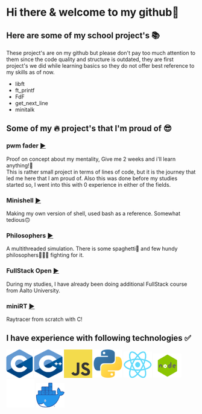 # Hi there & welcome to my github👋

## Here are some of my school project's 📚
These project's are on my github but please don't pay too much attention to them
since the code quality and structure is outdated, they are first project's we did
while learning basics so they do not offer best reference to my skills as of now.
- libft
- ft_printf
- FdF
- get_next_line
- minitalk

## Some of my 🔥 project's that I'm proud of 😎

### pwm fader [▶️](https://github.com/joonasmykkanen/pwm_fader)
Proof on concept about my mentality, Give me 2 weeks and i'll learn anything!💯           
This is rather small project in terms of lines of code, but it is the journey that led me here that I am proud of. Also this was done before my studies started so, I went into this with 0 experience in either of the fields.

### Minishell [▶️](https://github.com/joonasmykkanen/minishell)
Making my own version of shell, used bash as a reference. Somewhat tedious🙃

### Philosophers [▶️](https://github.com/joonasmykkanen/philosophers)
A multithreaded simulation. There is some spaghetti🍝 and few hundy philosophers🧙🏼‍♂️ fighting for it.

### FullStack Open [▶️](https://github.com/joonasmykkanen/fullstack)
During my studies, I have already been doing additional FullStack course from Aalto University.

### miniRT [▶️](https://github.com/joonasmykkanen/minirt)
Raytracer from scratch with C!

## I have experience with following technologies ✅
<img src="./C_Logo.png?raw=true" width="70" height="75"> <img src="./CPlusPlus.svg?raw=true" width="75" height="75">
<img src="./JS.svg" width="75" height="75"> <img src="./Python.svg?raw=true" width="75" height="75">
<img src="./React-icon.svg.png?raw=true" width="75" height="70"> <img src="./node.png?raw=true" width="75" height="65">
<img src="./Git-Icon-White.png?raw=true" width="75" height="75"> <img src="./Moby-logo.png?raw=true" width="75" height="65">
